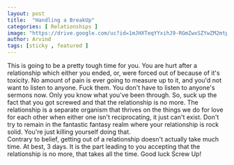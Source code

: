 ```yaml
---
layout: post
title:  "Handling a BreakUp"
categories: [ Relationships ]
image: "https://drive.google.com/uc?id=1mJHXTeqYYxihJ9-RGmZwxSZYwZM2mtpi"
author: Arvind
tags: [sticky , featured ]
---
```

This is going to be a pretty tough time for you. You are hurt after a relationship which either you ended,
or, were forced out of because of it's toxicity. No amount of pain is ever going to measure up to it,
and you'd not want to listen to anyone. Fuck them. You don't have to listen to anyone's sermons now.
Only you know what you've been through. So, suck up the fact that you got screwed and that the relationship
is no more. The relationship is a separate organism that thrives on the things we do for love for each other
when either one isn't reciprocating, it just can't exist. Don't try to remain in the fantastic fantasy realm
where your relationship is rock solid. You're just killing yourself doing that.
<br>
Contrary to belief, getting out of a relationship doesn't actually take much time. At best, 3 days.
It is the part leading to you accepting that the relationship is no more, that takes all the time.
Good luck Screw Up!